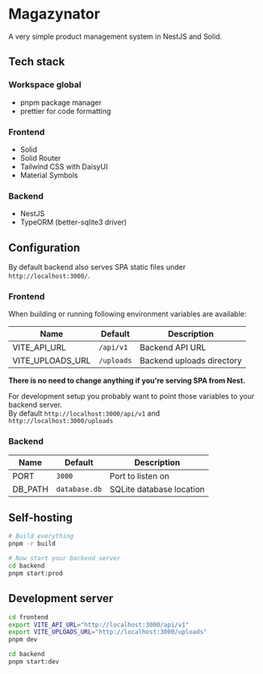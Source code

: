 # Magazynator

A very simple product management system in NestJS and Solid.

## Tech stack

### Workspace global

- pnpm package manager
- prettier for code formatting

### Frontend

- Solid
- Solid Router
- Tailwind CSS with DaisyUI
- Material Symbols

### Backend

- NestJS
- TypeORM (better-sqlite3 driver)

## Configuration

By default backend also serves SPA static files under `http://localhost:3000/`.

### Frontend

When building or running following environment variables are available:

| Name             | Default    | Description               |
| ---------------- | ---------- | ------------------------- |
| VITE_API_URL     | `/api/v1`  | Backend API URL           |
| VITE_UPLOADS_URL | `/uploads` | Backend uploads directory |

**There is no need to change anything if you're serving SPA from Nest.**

For development setup you probably want to point those variables to your backend server.\
By default `http://localhost:3000/api/v1` and `http://localhost:3000/uploads`

### Backend

| Name    | Default       | Description               |
| ------- | ------------- | ------------------------- |
| PORT    | `3000`        | Port to listen on         |
| DB_PATH | `database.db` | SQLite database location  |

## Self-hosting

```sh
# Build everything
pnpm -r build

# Now start your backend server
cd backend
pnpm start:prod
```


## Development server

```sh
cd frontend
export VITE_API_URL="http://localhost:3000/api/v1"
export VITE_UPLOADS_URL="http://localhost:3000/uploads"
pnpm dev
```

```sh
cd backend
pnpm start:dev
```
